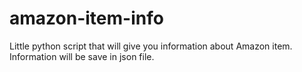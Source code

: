 # amazon-item-info
Little python script that will give you information about Amazon item.
Information will be save in json file.
